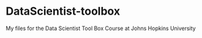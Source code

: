 DataScientist-toolbox
=====================

My files for the Data Scientist Tool Box Course at Johns Hopkins University
